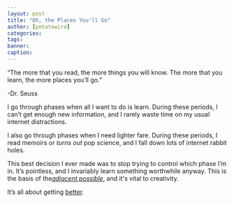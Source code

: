```yaml
---
layout: post
title: "Oh, the Places You'll Go"
author: [potatowire]
categories: 
tags: 
banner: 
caption:
---
```


“The more that you read, the more things you will know. The more that you learn, the more places you’ll go.”

-Dr. Seuss

I go through phases when all I want to do is learn. During these periods, I can’t get enough new information, and I rarely waste time on my usual internet distractions. 

I also go through phases when I need lighter fare. During these periods, I read memoirs or *turns out* pop science, and I fall down lots of internet rabbit holes.

This best decision I ever made was to stop trying to control which phase I’m in. It’s pointless, and I invariably learn something worthwhile anyway. This is the basis of the[*adjacent possible*][1], and it's vital to creativity.

It’s all about getting [better][2].

[1]:	https://with.thegra.in/adjacent-possible
[2]:	https://with.thegra.in/better